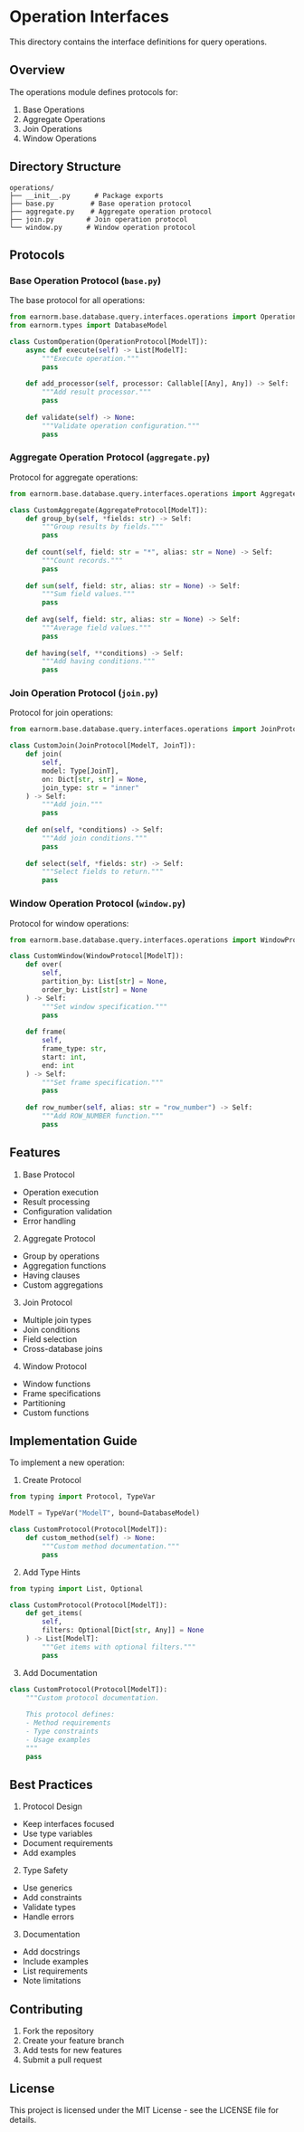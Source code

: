 # Operation Interfaces

This directory contains the interface definitions for query operations.

## Overview

The operations module defines protocols for:

1. Base Operations
2. Aggregate Operations
3. Join Operations
4. Window Operations

## Directory Structure

```
operations/
├── __init__.py      # Package exports
├── base.py         # Base operation protocol
├── aggregate.py    # Aggregate operation protocol
├── join.py        # Join operation protocol
└── window.py      # Window operation protocol
```

## Protocols

### Base Operation Protocol (`base.py`)

The base protocol for all operations:

```python
from earnorm.base.database.query.interfaces.operations import OperationProtocol
from earnorm.types import DatabaseModel

class CustomOperation(OperationProtocol[ModelT]):
    async def execute(self) -> List[ModelT]:
        """Execute operation."""
        pass
        
    def add_processor(self, processor: Callable[[Any], Any]) -> Self:
        """Add result processor."""
        pass
        
    def validate(self) -> None:
        """Validate operation configuration."""
        pass
```

### Aggregate Operation Protocol (`aggregate.py`)

Protocol for aggregate operations:

```python
from earnorm.base.database.query.interfaces.operations import AggregateProtocol

class CustomAggregate(AggregateProtocol[ModelT]):
    def group_by(self, *fields: str) -> Self:
        """Group results by fields."""
        pass
        
    def count(self, field: str = "*", alias: str = None) -> Self:
        """Count records."""
        pass
        
    def sum(self, field: str, alias: str = None) -> Self:
        """Sum field values."""
        pass
        
    def avg(self, field: str, alias: str = None) -> Self:
        """Average field values."""
        pass
        
    def having(self, **conditions) -> Self:
        """Add having conditions."""
        pass
```

### Join Operation Protocol (`join.py`)

Protocol for join operations:

```python
from earnorm.base.database.query.interfaces.operations import JoinProtocol

class CustomJoin(JoinProtocol[ModelT, JoinT]):
    def join(
        self,
        model: Type[JoinT],
        on: Dict[str, str] = None,
        join_type: str = "inner"
    ) -> Self:
        """Add join."""
        pass
        
    def on(self, *conditions) -> Self:
        """Add join conditions."""
        pass
        
    def select(self, *fields: str) -> Self:
        """Select fields to return."""
        pass
```

### Window Operation Protocol (`window.py`)

Protocol for window operations:

```python
from earnorm.base.database.query.interfaces.operations import WindowProtocol

class CustomWindow(WindowProtocol[ModelT]):
    def over(
        self,
        partition_by: List[str] = None,
        order_by: List[str] = None
    ) -> Self:
        """Set window specification."""
        pass
        
    def frame(
        self,
        frame_type: str,
        start: int,
        end: int
    ) -> Self:
        """Set frame specification."""
        pass
        
    def row_number(self, alias: str = "row_number") -> Self:
        """Add ROW_NUMBER function."""
        pass
```

## Features

1. Base Protocol
- Operation execution
- Result processing
- Configuration validation
- Error handling

2. Aggregate Protocol
- Group by operations
- Aggregation functions
- Having clauses
- Custom aggregations

3. Join Protocol
- Multiple join types
- Join conditions
- Field selection
- Cross-database joins

4. Window Protocol
- Window functions
- Frame specifications
- Partitioning
- Custom functions

## Implementation Guide

To implement a new operation:

1. Create Protocol
```python
from typing import Protocol, TypeVar

ModelT = TypeVar("ModelT", bound=DatabaseModel)

class CustomProtocol(Protocol[ModelT]):
    def custom_method(self) -> None:
        """Custom method documentation."""
        pass
```

2. Add Type Hints
```python
from typing import List, Optional

class CustomProtocol(Protocol[ModelT]):
    def get_items(
        self,
        filters: Optional[Dict[str, Any]] = None
    ) -> List[ModelT]:
        """Get items with optional filters."""
        pass
```

3. Add Documentation
```python
class CustomProtocol(Protocol[ModelT]):
    """Custom protocol documentation.
    
    This protocol defines:
    - Method requirements
    - Type constraints
    - Usage examples
    """
    pass
```

## Best Practices

1. Protocol Design
- Keep interfaces focused
- Use type variables
- Document requirements
- Add examples

2. Type Safety
- Use generics
- Add constraints
- Validate types
- Handle errors

3. Documentation
- Add docstrings
- Include examples
- List requirements
- Note limitations

## Contributing

1. Fork the repository
2. Create your feature branch
3. Add tests for new features
4. Submit a pull request

## License

This project is licensed under the MIT License - see the LICENSE file for details. 
